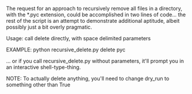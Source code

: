 The request for an approach to recursively remove all files in a directory, with the *.pyc extension, could be accomplished in two lines of code... the rest of the script is an attempt to demonstrate additional aptitude, albeit possibly just a bit overly pragmatic.

Usage: call delete directly, with space delimited parameters

EXAMPLE: python recursive_delete.py delete pyc

... or if you call recursive_delete.py without parameters, it'll prompt you in an interactive shell-type-thing.

NOTE: To actually delete anything, you'll need to change dry_run to something other than True
